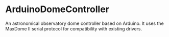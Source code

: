 ArduinoDomeController
=====================

An astronomical observatory dome controller based on Arduino.
It uses the MaxDome II serial protocol for compatibility with existing drivers.

